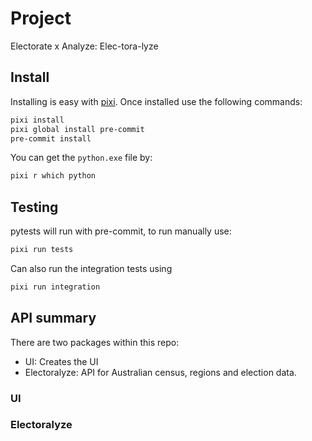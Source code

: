 # Project
Electorate x Analyze: Elec-tora-lyze

## Install

Installing is easy with [pixi](https://pixi.sh/latest/). Once installed use the following commands:

```sh
pixi install
pixi global install pre-commit
pre-commit install
```

You can get the `python.exe` file by:
```sh
pixi r which python
```


## Testing

pytests will run with pre-commit, to run manually use:
```sh
pixi run tests
```
Can also run the integration tests using
```sh
pixi run integration
```

## API summary

There are two packages within this repo:
- UI: Creates the UI
- Electoralyze: API for Australian census, regions and election data.

### UI



### Electoralyze
